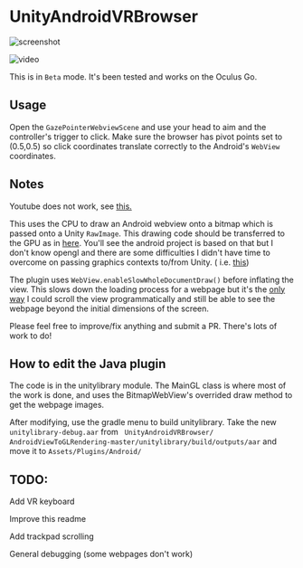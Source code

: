 # UnityAndroidVRBrowser


![screenshot](https://raw.githubusercontent.com/IanPhilips/UnityAndroidVRBrowser/master/webview.png)


![video](https://raw.githubusercontent.com/IanPhilips/UnityAndroidVRBrowser/master/output.gif)

This is in `Beta` mode. It's been tested and works on the Oculus Go.

## Usage
Open the `GazePointerWebviewScene` and use your head to aim and the controller's trigger to click. Make sure the browser has pivot points set to (0.5,0.5) so click coordinates translate correctly to the Android's `WebView` coordinates.


## Notes
Youtube does not work, see [this.](https://stackoverflow.com/questions/19273437/android-draw-youtube-video-on-surfacetexture)

This uses the CPU to draw an Android webview onto a bitmap which is passed onto a Unity `RawImage`. This drawing code should be transferred to the GPU as in [here]( https://github.com/ArtemBogush/AndroidViewToGLRendering). You'll see the android project is based on that but I don't know opengl and there are some difficulties I didn't have time to overcome on passing graphics contexts to/from Unity. ( i.e. [this](https://stackoverflow.com/questions/52088859/opengl-drawing-on-android-combining-with-unity-to-transfer-texture-through-frame))

The plugin uses `WebView.enableSlowWholeDocumentDraw()` before inflating the view. This slows down the loading process for a webpage but it's the [only way](https://stackoverflow.com/questions/52782166/programmatic-scroll-of-webview-isnt-reflected-when-drawing-from-canvas) I could scroll the view programmatically and still be able to see the webpage beyond the initial dimensions of the screen.

Please feel free to improve/fix anything and submit a PR. There's lots of work to do!


## How to edit the Java plugin
The code is in the unitylibrary module. The MainGL class is where most of the work is done, and uses the BitmapWebView's overrided draw method to get the webpage images. 

After modifying, use the gradle menu to build unitylibrary. Take the new `unitylibrary-debug.aar` from ` ⁨UnityAndroidVRBrowser⁩/⁨AndroidViewToGLRendering-master⁩/⁨unitylibrary⁩/⁨build/⁨outputs/⁨aar⁩` and move it to `Assets/Plugins/Android/`


## TODO:
Add VR keyboard

Improve this readme

Add trackpad scrolling

General debugging (some webpages don't work)



